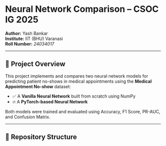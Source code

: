 # Neural Network Comparison – CSOC IG 2025

**Author:** Yash Bankar  
**Institute:** IIT (BHU) Varanasi  
**Roll Number:** _24034017_

---

## 📌 Project Overview

This project implements and compares two neural network models for predicting patient no-shows in medical appointments using the **Medical Appointment No-show** dataset:

- ✅ A **Vanilla Neural Network** built from scratch using NumPy  
- 🔥 A **PyTorch-based Neural Network**

Both models were trained and evaluated using Accuracy, F1 Score, PR-AUC, and Confusion Matrix.

---

## 📂 Repository Structure

